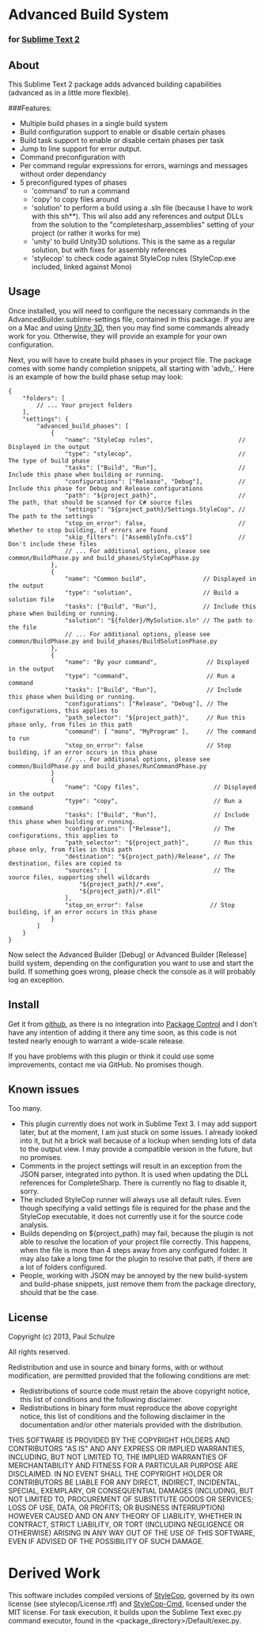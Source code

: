 # Advanced Build System
### for [Sublime Text 2](http://www.sublimetext.com/2)

## About
This Sublime Text 2 package adds advanced building capabilities (advanced as in a little more flexible).

###Features:
* Multiple build phases in a single build system
* Build configuration support to enable or disable certain phases
* Build task support to enable or disable certain phases per task
* Jump to line support for error output.
* Command preconfiguration with
* Per command regular expressions for errors, warnings and messages without order dependancy
* 5 preconfigured types of phases
  - 'command' to run a command
  - 'copy' to copy files around
  - 'solution' to perform a build using a .sln file (because I have to work with this sh**). This wil
    also add any references and output DLLs from the solution to the "completesharp_assemblies" setting
    of your project (or rather it works for me)
  - 'unity' to build Unity3D solutions. This is the same as a regular solution, but with fixes for assembly references
  - 'stylecop' to check code against StyleCop rules (StyleCop.exe included, linked against Mono)

## Usage
Once installed, you will need to configure the necessary commands in the AdvancedBuilder.sublime-settings file,
contained in this package. If you are on a Mac and using [Unity 3D](http://unity3d.com), then you may find some
commands already work for you. Otherwise, they will provide an example for your own configuration.

Next, you will have to create build phases in your project file. The package comes with some handy completion
snippets, all starting with 'advb_'. Here is an example of how the build phase setup may look:
```
{
    "folders": [
        // ... Your project folders
    ],
    "settings": {
        "advanced_build_phases": [
            {
                "name": "StyleCop rules",                        // Displayed in the output
                "type": "stylecop",                              // The type of build phase
                "tasks": ["Build", "Run"],                       // Include this phase when building or running.
                "configurations": ["Release", "Debug"],          // Include this phase for Debug and Release configurations
                "path": "${project_path}",                       // The path, that should be scanned for C# source files
                "settings": "${project_path}/Settings.StyleCop", // The path to the settings
                "stop_on_error": false,                          // Whether to stop building, if errors are found
                "skip_filters": ["AssemblyInfo.cs$"]             // Don't include these files
                // ... For additional options, please see common/BuildPhase.py and build_phases/StyleCopPhase.py
            },
            {
                "name": "Common build",                // Displayed in the output
                "type": "solution",                    // Build a solution file
                "tasks": ["Build", "Run"],             // Include this phase when building or running.
                "solution": "${folder}/MySolution.sln" // The path to the file
                // ... For additional options, please see common/BuildPhase.py and build_phases/BuildSolutionPhase.py
            },
            {
                "name": "By your command",              // Displayed in the output
                "type": "command",                      // Run a command
                "tasks": ["Build", "Run"],              // Include this phase when building or running.
                "configurations": ["Release", "Debug"], // The configurations, this applies to
                "path_selector": "${project_path}",     // Run this phase only, from files in this path
                "command": [ "mono", "MyProgram" ],     // The command to run
                "stop_on_error": false                  // Stop building, if an error occurs in this phase
                // ... For additional options, please see common/BuildPhase.py and build_phases/RunCommandPhase.py
            }
            {
                "name": "Copy files",                     // Displayed in the output
                "type": "copy",                           // Run a command
                "tasks": ["Build", "Run"],                // Include this phase when building or running.
                "configurations": ["Release"],            // The configurations, this applies to
                "path_selector": "${project_path}",       // Run this phase only, from files in this path
                "destination": "${project_path}/Release", // The destination, files are copied to
                "sources": [                              // The source files, supporting shell wildcards
                    "${project_path}/*.exe",
                    "${project_path}/*.dll"
                ],
                "stop_on_error": false                   // Stop building, if an error occurs in this phase
            }
        ]
    }
}
```
Now select the Advanced Builder [Debug] or Advanced Builder [Release] build system, depending
on the configuration you want to use and start the build. If something goes wrong, please check
the console as it will probably log an exception.

## Install
Get it from [github](https://github.com/ranthor/sublime-advanced-builder/), as there is no integration into
[Package Control](http://wbond.net/sublime\_packages/package\_control) and I don't have any intention of adding
it there any time soon, as this code is not tested nearly enough to warrant a wide-scale release.

If you have problems with this plugin or think it could use some improvements, contact me via GitHub. No promises
though.

## Known issues
Too many.

* This plugin currently does not work in Sublime Text 3. I may add support later, but at the moment, I am just stuck
  on some issues. I already looked into it, but hit a brick wall because of a lockup when sending lots of data to the
  output view. I may provide a compatible version in the future, but no promises.
* Comments in the project settings will result in an exception from the JSON parser, integrated into python. It is used
  when updating the DLL references for CompleteSharp. There is currently no flag to disable it, sorry.
* The included StyleCop runner will always use all default rules. Even though specifying a valid settings file is
  required for the phase and the StyleCop executable, it does not currently use it for the source code analysis.
* Builds depending on ${project_path} may fail, because the plugin is not able to resolve
  the location of your project file correctly. This happens, when the file is more than 4 steps away from any
  configured folder. It may also take a long time for the plugin to resolve that path, if there are a lot of
  folders configured.
* People, working with JSON may be annoyed by the new build-system and build-phase snippets, just remove them from the
  package directory, should that be the case.

## License
Copyright (c) 2013, Paul Schulze

All rights reserved.

Redistribution and use in source and binary forms, with or without modification,
are permitted provided that the following conditions are met:

* Redistributions of source code must retain the above copyright notice,
  this list of conditions and the following disclaimer.
* Redistributions in binary form must reproduce the above copyright notice,
  this list of conditions and the following disclaimer in the documentation
  and/or other materials provided with the distribution.

THIS SOFTWARE IS PROVIDED BY THE COPYRIGHT HOLDERS AND CONTRIBUTORS "AS IS"
AND ANY EXPRESS OR IMPLIED WARRANTIES, INCLUDING, BUT NOT LIMITED TO, THE IMPLIED
WARRANTIES OF MERCHANTABILITY AND FITNESS FOR A PARTICULAR PURPOSE ARE DISCLAIMED.
IN NO EVENT SHALL THE COPYRIGHT HOLDER OR CONTRIBUTORS BE LIABLE FOR ANY DIRECT,
INDIRECT, INCIDENTAL, SPECIAL, EXEMPLARY, OR CONSEQUENTIAL DAMAGES (INCLUDING, BUT
NOT LIMITED TO, PROCUREMENT OF SUBSTITUTE GOODS OR SERVICES; LOSS OF USE, DATA,
OR PROFITS; OR BUSINESS INTERRUPTION) HOWEVER CAUSED AND ON ANY THEORY OF LIABILITY,
WHETHER IN CONTRACT, STRICT LIABILITY, OR TORT (INCLUDING NEGLIGENCE OR OTHERWISE)
ARISING IN ANY WAY OUT OF THE USE OF THIS SOFTWARE, EVEN IF ADVISED OF THE POSSIBILITY
OF SUCH DAMAGE.

# Derived Work
This software includes compiled versions of [StyleCop](http://stylecop.codeplex.com/),
governed by its own license (see stylecop/License.rtf) and
[StyleCop-Cmd](http://www.nichesoftware.co.nz/software/stylecop-cmd),
licensed under the MIT license. For task execution, it builds upon the Sublime Text
exec.py command executor, found in the <package_directory>/Default/exec.py.
